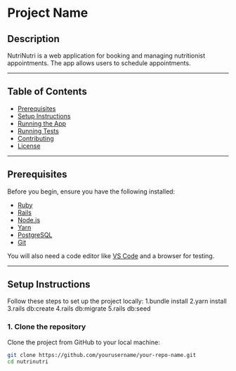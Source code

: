 # Project Name

## Description
NutriNutri is a web application for booking and managing nutritionist appointments.
The app allows users to schedule appointments.

---

## Table of Contents
- [Prerequisites](#prerequisites)
- [Setup Instructions](#setup-instructions)
- [Running the App](#running-the-app)
- [Running Tests](#running-tests)
- [Contributing](#contributing)
- [License](#license)

---

## Prerequisites

Before you begin, ensure you have the following installed:

- [Ruby](https://www.ruby-lang.org/en/documentation/installation/)
- [Rails](https://guides.rubyonrails.org/getting_started.html)
- [Node.js](https://nodejs.org/en/download/)
- [Yarn](https://yarnpkg.com/getting-started/install)
- [PostgreSQL](https://www.postgresql.org/download/)
- [Git](https://git-scm.com/book/en/v2/Getting-Started-Installing-Git)

You will also need a code editor like [VS Code](https://code.visualstudio.com/) and a browser for testing.

---

## Setup Instructions

Follow these steps to set up the project locally:
1.bundle install
2.yarn install
3.rails db:create
4.rails db:migrate
5.rails db:seed


### 1. Clone the repository

Clone the project from GitHub to your local machine:

```bash
git clone https://github.com/yourusername/your-repo-name.git
cd nutrinutri
